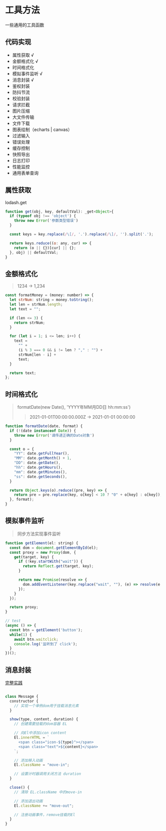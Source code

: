 # 工具方法

一些通用的工具函数

## 代码实现

- 属性获取 √
- 金额格式化 √
- 时间格式化
- 模拟事件监听 √
- 消息封装 √
- 鉴权封装
- 防抖节流
- 校验封装
- 请求拦截
- 图片压缩
- 大文件传输
- 文件下载
- 图表绘制（echarts | canvas）
- 过滤输入
- 错误处理
- 缓存控制
- 快照导出
- 日志打印
- 性能监控
- 通用表单查询

## 属性获取

lodash.get

```js
function get(obj, key, defaultVal): _get<Object>{
  if (typeof obj !== 'object') {
    throw new Error('参数类型错误')
  }

  const keys = key.replace(/\[/, '.').replace(/\]/, '').split('.');

  return keys.reduce((o: any, cur) => {
    return (o || {})[cur] || {};
  }, obj) || defaultVal;
}
```

## 金额格式化

> 1234 -> 1,234

```js
const formatMoney = (money: number) => {
  let strNum: string = money.toString();
  let len = strNum.length;
  let text = "";

  if (len <= 3) {
    return strNum;
  }

  for (let i = 1; i <= len; i++) {
    text =
      "" +
      (i % 3 === 0 && i != len ? "," : "") +
      strNum[len - i] +
      text;
  }

  return text;
};
```

## 时间格式化

> formatDate(new Date(), 'YYYY年MM月DD日 hh:mm:ss')
> > 2021-01-01T00:00:00.000Z -> 2021-01-01 00:00:00

```js
function formatDate(date, format) {
  if (!(date instanceof Date)) {
    throw new Error('请传递正确的Date对象')
  }

  const o = {
    "YY": date.getFullYear(),
    "MM": date.getMonth() + 1,
    "DD": date.getDate(),
    "hh": date.getHours(),
    "mm": date.getMinutes(),
    "ss": date.getSeconds(),
  }

  return Object.keys(o).reduce((pre, key) => {
    return pre = pre.replace(key, o[key] < 10 ? "0" + o[key] : o[key]);
  }, format);
}
```

## 模拟事件监听

> 同步方法实现事件监听

```js
function getElement(el: string) {
  const dom = document.getElementById(el);
  const proxy = new Proxy(dom, {
    get(target, key) {
      if (!key.startWith("wait")) {
        return Reflect.get(target, key);
      }

      return new Promise(resolve => {
        dom.addEventListener(key.replace("wait", ""), (e) => resolve(e.target));
      });
    }
  });

  return proxy;
}

// test
(async () => {
  const btn = getElement('button');
  while(1) {
    await btn.waitclick;
    console.log('监听到了 click');
  }
})();
```

## 消息封装

[完整实践](case#消息封装)

```js

class Message {
  constructor {
    // 实现一个单例dom用于挂载消息元素
  }

  show(type, content, duration) {
    // 创建需要挂载的dom容器 EL

    // 向El中添加icon content 
    El.innerHTML = `
      <span class="icon-${type}"></span>
      <span class="text">${content}</span>
    `;

    // 添加移入动画
    El.className = "move-in";

    // 设置计时器调用关闭方法 duration
  }

  close() {
    // 清除 EL.className 中的move-in

    // 添加退出动画
    El.className += "move-out";

    // 注册动画事件，remove挂载的El
  }
}

```
